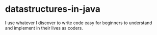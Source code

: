 # datastructures-in-java
I use whatever I discover to write code easy for beginners to understand and implement in their lives as coders. 
